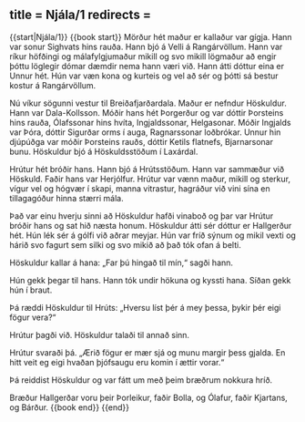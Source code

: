 title = Njála/1
redirects =
---

{{start|Njála/1}}
{{book start}}
Mörður hét maður er kallaður var gígja. Hann var sonur
Sighvats hins rauða. Hann bjó á Velli á Rangárvöllum. Hann
var ríkur höfðingi og málafylgjumaður mikill og svo mikill
lögmaður að engir þóttu löglegir dómar dæmdir nema hann væri
við. Hann átti dóttur eina er Unnur hét. Hún var væn kona og
kurteis og vel að sér og þótti sá bestur kostur á
Rangárvöllum.

Nú víkur sögunni vestur til Breiðafjarðardala. Maður er
nefndur Höskuldur. Hann var Dala-Kollsson. Móðir hans hét
Þorgerður og var dóttir Þorsteins hins rauða, Ólafssonar hins
hvíta, Ingjaldssonar, Helgasonar. Móðir Ingjalds var Þóra,
dóttir Sigurðar orms í auga, Ragnarssonar loðbrókar. Unnur
hin djúpúðga var móðir Þorsteins rauðs, dóttir Ketils
flatnefs, Bjarnarsonar bunu. Höskuldur bjó á Höskuldsstöðum í
Laxárdal.

Hrútur hét bróðir hans. Hann bjó á Hrútsstöðum. Hann var
sammæður við Höskuld. Faðir hans var Herjólfur. Hrútur var
vænn maður, mikill og sterkur, vígur vel og hógvær í skapi,
manna vitrastur, hagráður við vini sína en tillagagóður hinna
stærri mála.

Það var einu hverju sinni að Höskuldur hafði vinaboð og þar
var Hrútur bróðir hans og sat hið næsta honum. Höskuldur átti
sér dóttur er Hallgerður hét. Hún lék sér á gólfi við aðrar
meyjar. Hún var fríð sýnum og mikil vexti og hárið svo fagurt
sem silki og svo mikið að það tók ofan á belti.

Höskuldur kallar á hana: „Far þú hingað til mín,“ sagði hann.

Hún gekk þegar til hans. Hann tók undir hökuna og kyssti
hana. Síðan gekk hún í braut.

Þá ræddi Höskuldur til Hrúts: „Hversu líst þér á mey þessa,
þykir þér eigi fögur vera?“

Hrútur þagði við. Höskuldur talaði til annað sinn.

Hrútur svaraði þá. „Ærið fögur er mær sjá og munu margir þess
gjalda. En hitt veit eg eigi hvaðan þjófsaugu eru komin í
ættir vorar.“

Þá reiddist Höskuldur og var fátt um með þeim bræðrum nokkura
hríð.

Bræður Hallgerðar voru þeir Þorleikur, faðir Bolla, og
Ólafur, faðir Kjartans, og Bárður.
{{book end}}
{{end}}